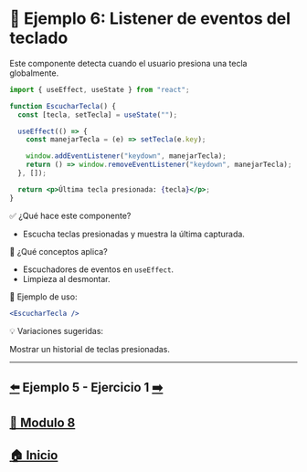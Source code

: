 # 🧪 Ejemplo 6: Listener de eventos del teclado

Este componente detecta cuando el usuario presiona una tecla globalmente.

```jsx
import { useEffect, useState } from "react";

function EscucharTecla() {
  const [tecla, setTecla] = useState("");

  useEffect(() => {
    const manejarTecla = (e) => setTecla(e.key);

    window.addEventListener("keydown", manejarTecla);
    return () => window.removeEventListener("keydown", manejarTecla);
  }, []);

  return <p>Última tecla presionada: {tecla}</p>;
}
```

✅ ¿Qué hace este componente?

* Escucha teclas presionadas y muestra la última capturada.

🧠 ¿Qué conceptos aplica?

* Escuchadores de eventos en `useEffect`.
* Limpieza al desmontar.

📌 Ejemplo de uso:

```jsx
<EscucharTecla />
```

💡 Variaciones sugeridas:

Mostrar un historial de teclas presionadas.

---

## [⬅️](../Ejemplos/Ejemplo_5.md) Ejemplo 5 - Ejercicio 1 [➡️](../Ejercicios/Ejercicio_1.md) 
## [📄 Modulo 8](../Modulo_8.md)
## [🏠 Inicio](../../README.md)

